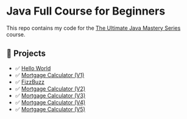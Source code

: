# Java Full Course for Beginners

This repo contains my code for the [The Ultimate Java Mastery Series](https://codewithmosh.com/p/the-ultimate-java-mastery-series) course.

## 🧩 Projects
- ✅ [Hello World](Projects/HelloWorld/src/com/mweinstein/HelloWorld.java)
- ✅ [Mortgage Calculator (V1)](Projects/MortgageCalculatorV1/src/com/mweinstein/MortgageCalculator.java)
- ✅ [FizzBuzz](Projects/FizzBuzz/src/com/mweinstein/FizzBuzz.java)
- ✅ [Mortgage Calculator (V2)](Projects/MortgageCalculatorV2/src/com/mweinstein/MortgageCalculator.java)
- ✅ [Mortgage Calculator (V3)](Projects/MortgageCalculatorV3/src/com/mweinstein/MortgageCalculator.java)
- ✅ [Mortgage Calculator (V4)](Projects/MortgageCalculatorV4/src/com/mweinstein/MortgageCalculator.java)
- ✅ [Mortgage Calculator (V5)](Projects/MortgageCalculatorV5/src/com/mweinstein/MortgageCalculator.java)
